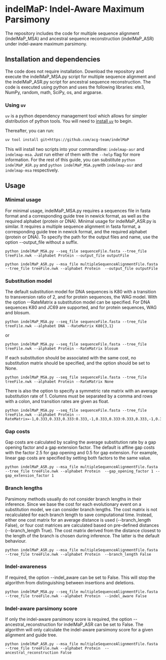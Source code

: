 # indelMaP: Indel-Aware Maximum Parsimony

The repository includes the code for multiple sequence alignment (indelMaP_MSA) and ancestral sequence reconstruction (indelMaP_ASR) under indel-aware maximum parsimony. 

## Installation and dependencies
The code does not require installation. Download the repository and execute the indelMaP_MSA.py script for multiple sequence alignment and the indelMaP_ASR.py script for ancestral sequence reconstruction. The code is executed using python and uses the following libraries: ete3, NumPy, random, math, SciPy, os, and argparse.

### Using `uv`
`uv` is a python dependency management tool which allows for simpler distribution of python tools. You will need to
[install `uv`](https://docs.astral.sh/uv/getting-started/installation/) to begin. 

Thereafter, you can run:

```bash
uv tool install git+https://github.com/acg-team/indelMaP
```

This will install two scripts into your commandline: `indelmap-asr` and `indelmap-msa`. Just run either of them with the 
`--help` flag for more information. For the rest of this guide, you can substitute `python indelMaP_ASR.py` and 
`python indelMaP_MSA.py`with `indelmap-asr` and `indelmap-msa` respectively. 

## Usage

### Minimal usage
For minimal usage, indelMaP_MSA.py requires a sequences file in fasta format and a corresponding guide tree in newick format, as well as the required alphabet (protein or DNA). Minimal usage for indelMaP_ASR.py is similar. It requires a multiple sequence alignment in fasta format, a corresponding guide tree in newick format, and the required alphabet (protein or DNA). To specify the path for the output files and name, use the option --output_file without a suffix.

```
python indelMaP_MSA.py --seq_file sequenceFile.fasta --tree_file treeFile.nwk --alphabet Protein --output_file outputFile
```

```
python indelMaP_ASR.py --msa_file multipleSequenceAlignmentFile.fasta --tree_file treeFile.nwk --alphabet Protein  --output_file outputFile 
```
### Substitution model
The default substitution model for DNA sequences is K80 with a transition to transversion ratio of 2, and for protein sequences, the WAG model. With the option --RateMatrix a substitution model can be specified. For DNA sequences K80 and JC69 are supported, and for protein sequences, WAG and blosum. 
```
python indelMaP_MSA.py --seq_file sequenceFile.fasta --tree_file treeFile.nwk --alphabet DNA --RateMatrix K80{3,1}
```
or
```
python indelMaP_MSA.py --seq_file sequenceFile.fasta --tree_file treeFile.nwk --alphabet Protein --RateMatrix blosum
```
If each substitution should be associated with the same cost, no substitution matrix should be specified, and the option should be set to None.
```
python indelMaP_MSA.py --seq_file sequenceFile.fasta --tree_file treeFile.nwk --alphabet Protein --RateMatrix None
```
There is also the option to specify a symmetric rate matrix with an average substitution rate of 1. Columns must be separated by a comma and rows with a colon, and transition rates are given as float. 
```
python indelMaP_MSA.py --seq_file sequenceFile.fasta --tree_file treeFile.nwk --alphabet Protein --RateMatrix=-1,0.333,0.333,0.333:0.333,-1,0.333,0.333:0.333,0.333,-1,0.333:0.333,0.333,0.333,-1
```

### Gap costs
Gap costs are calculated by scaling the average substitution rate by a gap opening factor and a gap extension factor. The default is affine gap costs with the factor 2.5 for gap opening and 0.5 for gap extension. 
For example, linear gap costs are specified by setting both factors to the same value.
```
python indelMaP_ASR.py --msa_file multipleSequenceAlignmentFile.fasta --tree_file treeFile.nwk --alphabet Protein  --gap_opening_factor 1 --gap_extension_factor 1 
```

### Branch lengths
Parsimony methods usually do not consider branch lengths in their inference. Since we base the cost for each evolutionary event on a substitution model, we can consider branch lengths. The cost matrix is not recalculated for each branch length to save computational time. Instead, either one cost matrix for an average distance is used (--branch_length False), or four cost matrices are calculated based on pre-defined distances (--branch_length True). The cost matrix derived from the distance closest to the length of the branch is chosen during inference. The latter is the default behaviour. 
```
python indelMaP_ASR.py --msa_file multipleSequenceAlignmentFile.fasta --tree_file treeFile.nwk --alphabet Protein  --branch_length False
```

### Indel-awareness
If required, the option --indel_aware can be set to False. This will stop the algorithm from distinguishing between insertions and deletions. 
```
python indelMaP_MSA.py --seq_file multipleSequenceAlignmentFile.fasta --tree_file treeFile.nwk --alphabet Protein  --indel_aware False
```

### Indel-aware parsimony score
If only the indel-aware parsimony score is required, the option --ancestral_reconstruction for indelMaP_ASR can be set to False. The algorithm will only calculate the indel-aware parsimony score for a given alignment and guide tree. 
```
python indelMaP_ASR.py --msa_file multipleSequenceAlignmentFile.fasta --tree_file treeFile.nwk --alphabet Protein  --ancestral_reconstruction False
```
